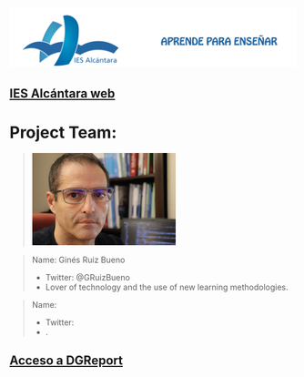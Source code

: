 ![Título IES ALCÁNTARA](/images/ENCABEZADO.png)

## [IES Alcántara web]

[IES Alcántara web]: http://www.murciaeduca.es/iesalcantara/sitio/

# Project Team:

> ![Ginés Ruiz Bueno](/images/GRBGD.png)


> Name: Ginés Ruiz Bueno
> * Twitter: @GRuizBueno
> * Lover of technology and the use of new learning methodologies.


> 

> Name: 
> * Twitter: 
> * .

## [Acceso a DGReport]

[Acceso a DGReport]: https://github.com/Robotics4Rookies/iesalcantara_20_21/blob/main/DGSpecialist/DGReport.md
